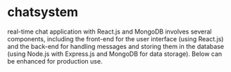 # chatsystem
real-time chat application with React.js and MongoDB involves several components, including the front-end for the user interface (using React.js) and the back-end for handling messages and storing them in the database (using Node.js with Express.js and MongoDB for data storage). Below can be enhanced for production use.
